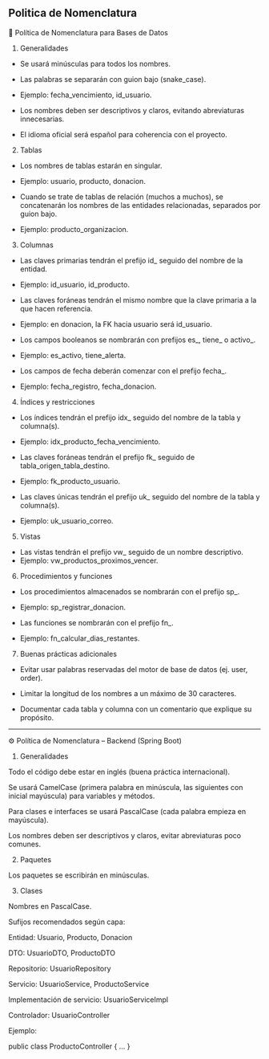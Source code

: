 Politica de Nomenclatura
----------------------------------------------
📐 Política de Nomenclatura para Bases de Datos
1. Generalidades

* Se usará minúsculas para todos los nombres.

* Las palabras se separarán con guion bajo (snake_case).
* Ejemplo: fecha_vencimiento, id_usuario.

* Los nombres deben ser descriptivos y claros, evitando abreviaturas innecesarias.

* El idioma oficial será español para coherencia con el proyecto.

2. Tablas

* Los nombres de tablas estarán en singular.
* Ejemplo: usuario, producto, donacion.

* Cuando se trate de tablas de relación (muchos a muchos), se concatenarán los nombres de las entidades relacionadas, separados por guion bajo.
* Ejemplo: producto_organizacion.

3. Columnas

* Las claves primarias tendrán el prefijo id_ seguido del nombre de la entidad.
* Ejemplo: id_usuario, id_producto.

* Las claves foráneas tendrán el mismo nombre que la clave primaria a la que hacen referencia.
* Ejemplo: en donacion, la FK hacia usuario será id_usuario.

* Los campos booleanos se nombrarán con prefijos es_, tiene_ o activo_.
* Ejemplo: es_activo, tiene_alerta.

* Los campos de fecha deberán comenzar con el prefijo fecha_.
* Ejemplo: fecha_registro, fecha_donacion.

4. Índices y restricciones

* Los índices tendrán el prefijo idx_ seguido del nombre de la tabla y columna(s).
* Ejemplo: idx_producto_fecha_vencimiento.

* Las claves foráneas tendrán el prefijo fk_ seguido de tabla_origen_tabla_destino.
* Ejemplo: fk_producto_usuario.

* Las claves únicas tendrán el prefijo uk_ seguido del nombre de la tabla y columna(s).
* Ejemplo: uk_usuario_correo.

5. Vistas

* Las vistas tendrán el prefijo vw_ seguido de un nombre descriptivo.
* Ejemplo: vw_productos_proximos_vencer.

6. Procedimientos y funciones

* Los procedimientos almacenados se nombrarán con el prefijo sp_.
* Ejemplo: sp_registrar_donacion.

* Las funciones se nombrarán con el prefijo fn_.
* Ejemplo: fn_calcular_dias_restantes.

7. Buenas prácticas adicionales

* Evitar usar palabras reservadas del motor de base de datos (ej. user, order).

* Limitar la longitud de los nombres a un máximo de 30 caracteres.

* Documentar cada tabla y columna con un comentario que explique su propósito.
--------------------------------------------------------------------------------
⚙️ Política de Nomenclatura – Backend (Spring Boot)
1. Generalidades

Todo el código debe estar en inglés (buena práctica internacional).

Se usará CamelCase (primera palabra en minúscula, las siguientes con inicial mayúscula) para variables y métodos.

Para clases e interfaces se usará PascalCase (cada palabra empieza en mayúscula).

Los nombres deben ser descriptivos y claros, evitar abreviaturas poco comunes.

2. Paquetes

Los paquetes se escribirán en minúsculas.


3. Clases

Nombres en PascalCase.

Sufijos recomendados según capa:

Entidad: Usuario, Producto, Donacion

DTO: UsuarioDTO, ProductoDTO

Repositorio: UsuarioRepository

Servicio: UsuarioService, ProductoService

Implementación de servicio: UsuarioServiceImpl

Controlador: UsuarioController

Ejemplo:

public class ProductoController { ... }
